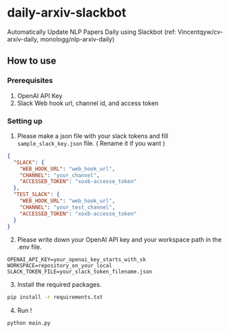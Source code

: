 # daily-arxiv-slackbot

Automatically Update NLP Papers Daily using Slackbot (ref: Vincentqyw/cv-arxiv-daily, monologg/nlp-arxiv-daily)

## How to use

### Prerequisites

1. OpenAI API Key
2. Slack Web hook url, channel id, and access token

### Setting up

1. Please make a json file with your slack tokens and fill `sample_slack_key.json` file. ( Rename it if you want )

```json
{
  "SLACK": {
    "WEB_HOOK_URL": "web_hook_url",
    "CHANNEL": "your_channel",
    "ACCESSED_TOKEN": "xoxb-accesse_token"
  },
  "TEST_SLACK": {
    "WEB_HOOK_URL": "web_hook_url",
    "CHANNEL": "your_test_channel",
    "ACCESSED_TOKEN": "xoxb-accesse_token"
  }
}
```

2. Please write down your OpenAI API key and your workspace path in the .env file.

```env
OPENAI_API_KEY=your_openai_key_starts_with_sk
WORKSPACE=repository_on_your_local
SLACK_TOKEN_FILE=your_slack_token_filename.json
```

3. Install the required packages.

```bash
pip install -r requirements.txt
```

4. Run !
```python
python main.py
```